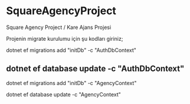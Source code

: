 # SquareAgencyProject
Square Agency Project / Kare Ajans Projesi

Projenin migrate kurulumu için şu kodları giriniz;

dotnet ef migrations add "initDb" -c "AuthDbContext"

dotnet ef database update -c "AuthDbContext"
-----------------------------------------------------
dotnet ef migrations add "initDb" -c "AgencyContext"

dotnet ef database update -c "AgencyContext"


